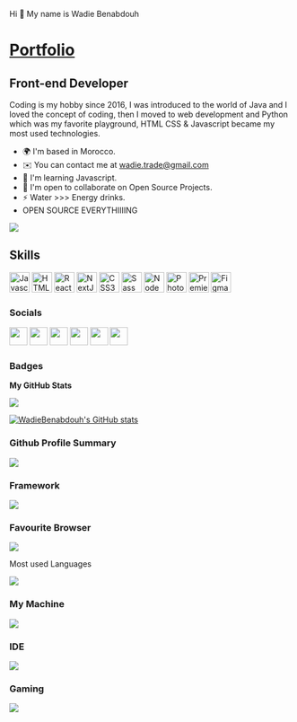 Hi 👋 My name is Wadie Benabdouh

<a href="https://wadie-portfolio.netlify.app/">Portfolio</a>
================================

Front-end Developer
-------------------

Coding is my hobby since 2016, I was introduced to the world of Java and I loved the concept of coding, then I moved to web development and Python which was my favorite playground, HTML CSS & Javascript became my most used technologies.

*   🌍  I'm based in Morocco.
*   ✉️  You can contact me at [wadie.trade@gmail.com](mailto:wadie.trade@gmail.com)
*   🧠  I'm learning Javascript.
*   🤝  I'm open to collaborate on Open Source Projects.
*   ⚡  Water >>> Energy drinks.
*   OPEN SOURCE EVERYTHIIIING

<a href="https://www.twitter.com/benabdouhwadie" target="_blank" rel="noreferrer"><img
                  src="https://img.shields.io/twitter/follow/benabdouhwadie?logo=twitter&style=for-the-badge&color=ef4444&labelColor=365314"/></a>
					
  <h2>Skills</h2>
                                <a href="https://developer.mozilla.org/en-US/docs/Web/JavaScript" target="_blank" rel="noreferrer"><img src="https://raw.githubusercontent.com/danielcranney/readme-generator/main/public/icons/skills/javascript-colored.svg" width="36" height="36" alt="Javascript" /></a>
                                <a href="https://developer.mozilla.org/en-US/docs/Glossary/HTML5" target="_blank" rel="noreferrer"><img src="https://raw.githubusercontent.com/danielcranney/readme-generator/main/public/icons/skills/html5-colored.svg" width="36" height="36" alt="HTML5" /></a>
                                <a href="https://reactjs.org/" target="_blank" rel="noreferrer"><img src="https://raw.githubusercontent.com/danielcranney/readme-generator/main/public/icons/skills/react-colored.svg" width="36" height="36" alt="React" /></a>
                                <a href="https://nextjs.org/docs" target="_blank" rel="noreferrer"><img src="https://raw.githubusercontent.com/danielcranney/readme-generator/main/public/icons/skills/nextjs-colored-dark.svg" width="36" height="36" alt="NextJs" /></a>
                                <a href="https://www.w3.org/TR/CSS/#css" target="_blank" rel="noreferrer"><img src="https://raw.githubusercontent.com/danielcranney/readme-generator/main/public/icons/skills/css3-colored.svg" width="36" height="36" alt="CSS3" /></a>
                                <a href="https://sass-lang.com/" target="_blank" rel="noreferrer"><img src="https://raw.githubusercontent.com/danielcranney/readme-generator/main/public/icons/skills/sass-colored.svg" width="36" height="36" alt="Sass" /></a>
                                <a href="https://nodejs.org/en/" target="_blank" rel="noreferrer"><img src="https://raw.githubusercontent.com/danielcranney/readme-generator/main/public/icons/skills/nodejs-colored.svg" width="36" height="36" alt="NodeJS" /></a>
                                <a href="https://www.adobe.com/uk/products/photoshop.html" target="_blank" rel="noreferrer"><img src="https://raw.githubusercontent.com/danielcranney/readme-generator/main/public/icons/skills/photoshop-colored-dark.svg" width="36" height="36" alt="Photoshop" /></a>
                                <a href="https://www.adobe.com/uk/products/premiere.html" target="_blank" rel="noreferrer"><img src="https://raw.githubusercontent.com/danielcranney/readme-generator/main/public/icons/skills/premierepro-colored-dark.svg" width="36" height="36" alt="Premiere Pro" /></a>
                                <a href="https://www.figma.com/" target="_blank" rel="noreferrer"><img src="https://raw.githubusercontent.com/danielcranney/readme-generator/main/public/icons/skills/figma-colored.svg" width="36" height="36" alt="Figma" /></a>
                    </p>
                    
### Socials<p align="left"> <a href="https://discord.com/users/wadieXkiller#5269" target="_blank" rel="noreferrer"><img src="https://raw.githubusercontent.com/danielcranney/readme-generator/main/public/icons/socials/discord.svg" width="32" height="32" /></a> <a href="https://www.github.com/WadieBenabdouh" target="_blank" rel="noreferrer"><img src="https://raw.githubusercontent.com/danielcranney/readme-generator/main/public/icons/socials/github-dark.svg" width="32" height="32" /></a> <a href="http://www.instagram.com/wadie_benabdouh" target="_blank" rel="noreferrer"><img src="https://raw.githubusercontent.com/danielcranney/readme-generator/main/public/icons/socials/instagram.svg" width="32" height="32" /></a> <a href="https://www.linkedin.com/in/wadia-benabdouh-b7b43b155" target="_blank" rel="noreferrer"><img src="https://raw.githubusercontent.com/danielcranney/readme-generator/main/public/icons/socials/linkedin.svg" width="32" height="32" /></a> <a href="https://www.stackoverflow.com/users/15733930/wadiabenabdouh" target="_blank" rel="noreferrer"><img src="https://raw.githubusercontent.com/danielcranney/readme-generator/main/public/icons/socials/stackoverflow.svg" width="32" height="32" /></a> <a href="https://www.twitter.com/BenabdouhWadie" target="_blank" rel="noreferrer"><img src="https://raw.githubusercontent.com/danielcranney/readme-generator/main/public/icons/socials/twitter.svg" width="32" height="32" /></a></p>

### Badges

<b>My GitHub Stats</b>

![](https://github-readme-streak-stats.herokuapp.com/?user=WadieBenabdouh&theme=tokyonight&hide_border=true)<br/>

<a href="http://www.github.com/WadieBenabdouh"><img src="https://github-readme-stats.vercel.app/api?username=WadieBenabdouh&show_icons=true&hide=&count_private=true&title_color=fff&text_color=d7fc00&icon_color=ffffff&bg_color=4e1fcf&hide_border=true&show_icons=true" alt="WadieBenabdouh's GitHub stats" /></a>

### Github Profile Summary

<img src="https://github-profile-summary-cards.vercel.app/api/cards/profile-details?username=WadieBenabdouh&theme=vue" />

### Framework

<a href="https://reactjs.org/"><img src="https://img.shields.io/badge/React-20232A?style=for-the-badge&logo=react&logoColor=61DAFB"/></a>

### Favourite Browser


<a href="https://www.mozilla.org/en-US/firefox/"><img src="https://img.shields.io/badge/Firefox_Browser-FF7139?style=for-the-badge&logo=Firefox-Browser&logoColor=white" /></a>

Most used Languages 

![](https://github-readme-stats.vercel.app/api/top-langs/?username=WadieBenabdouh&theme=tokyonight&hide_border=true&include_all_commits=true&count_private=true&layout=compact)

### My Machine 

<img src="https://img.shields.io/badge/hp%20laptop-0096D6?style=for-the-badge&logo=hp&logoColor=white" />

### IDE

<img src="https://img.shields.io/badge/Visual_Studio_Code-0078D4?style=for-the-badge&logo=visual%20studio%20code&logoColor=white" />

### Gaming 

<img src="https://img.shields.io/badge/PlayStation-003791?style=for-the-badge&logo=playstation&logoColor=white" />
									                  
